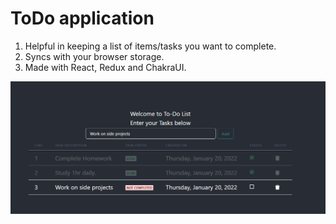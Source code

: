 # ToDo application

1. Helpful in keeping a list of items/tasks you want to complete.
2. Syncs with your browser storage.
3. Made with React, Redux and ChakraUI.

<img src="https://raw.githubusercontent.com/mallikarjun2000/ToDo/master/img/screenshot1.png">